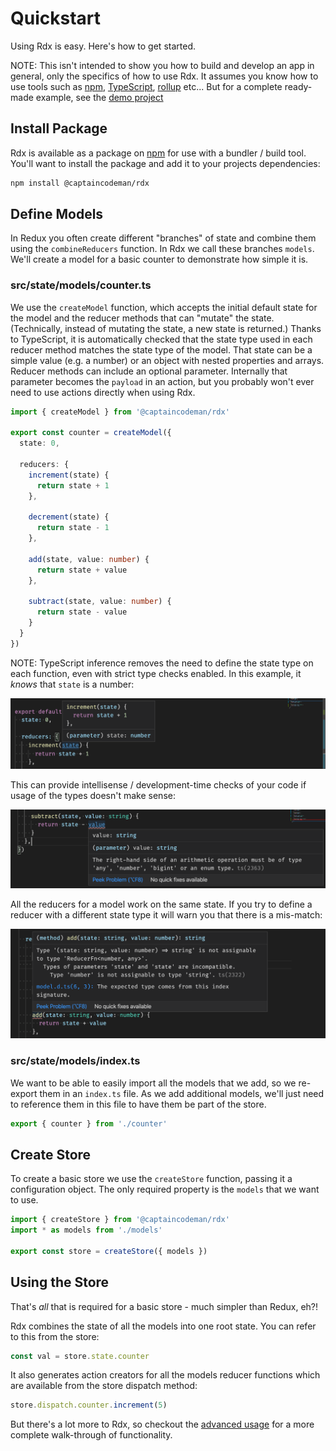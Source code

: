 # Quickstart

Using Rdx is easy. Here's how to get started.

NOTE: This isn't intended to show you how to build and develop an app in general, only the specifics of how to use Rdx. It assumes you know how to use tools such as [npm], [TypeScript](https://www.typescriptlang.org/), [rollup](https://rollupjs.org/) etc... But for a complete ready-made example, see the [demo project](https://github.com/CaptainCodeman/rdx-demo/)

## Install Package

Rdx is available as a package on [npm] for use with a bundler / build tool. You'll want to install the package and add it to your projects dependencies:

```bash
npm install @captaincodeman/rdx
```

## Define Models

In Redux you often create different "branches" of state and combine them using the `combineReducers` function. In Rdx we call these branches `models`. We'll create a model for a basic counter to demonstrate how simple it is.

### src/state/models/counter.ts

We use the `createModel` function, which accepts the initial default state for the model and the reducer methods that can "mutate" the state. (Technically, instead of mutating the state, a new state is returned.) Thanks to TypeScript, it is automatically checked that the state type used in each reducer method matches the state type of the model. That state can be a simple value (e.g. a number) or an object with nested properties and arrays. Reducer methods can include an optional parameter. Internally that parameter becomes the `payload` in an action, but you probably won't ever need to use actions directly when using Rdx.

```ts
import { createModel } from '@captaincodeman/rdx'

export const counter = createModel({
  state: 0,

  reducers: {
    increment(state) {
      return state + 1
    },

    decrement(state) {
      return state - 1
    },

    add(state, value: number) {
      return state + value
    },

    subtract(state, value: number) {
      return state - value
    }
  }
})
```

NOTE: TypeScript inference removes the need to define the state type on each function, even with strict type checks enabled. In this example, it _knows_ that `state` is a number:

![](reducer-state-inference.png)

This can provide intellisense / development-time checks of your code if usage of the types doesn't make sense:

![](reducer-state-typing.png)

All the reducers for a model work on the same state. If you try to define a reducer with a different state type it will warn you that there is a mis-match:

![](reducer-state-mismatch.png)

### src/state/models/index.ts

We want to be able to easily import all the models that we add, so we re-export them in an `index.ts` file. As we add additional models, we'll just need to reference them in this file to have them be part of the store.

```ts
export { counter } from './counter'
```

## Create Store

To create a basic store we use the `createStore` function, passing it a configuration object. The only required property is the `models` that we want to use.

```ts
import { createStore } from '@captaincodeman/rdx'
import * as models from './models'

export const store = createStore({ models })
```

## Using the Store

That's _all_ that is required for a basic store - much simpler than Redux, eh?!

Rdx combines the state of all the models into one root state. You can refer to this from the store:

```ts
const val = store.state.counter
```

It also generates action creators for all the models reducer functions which are available from the store dispatch method:

```ts
store.dispatch.counter.increment(5)
```

But there's a lot more to Rdx, so checkout the [advanced usage](advanced) for a more complete walk-through of functionality.

[npm]: https://www.npmjs.com/